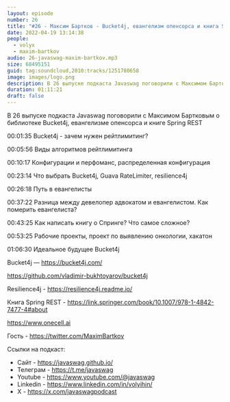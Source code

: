```yaml
---
layout: episode
number: 26
title: "#26 - Максим Бартков - Bucket4j, евангелизм опенсорса и книга Spring REST"
date: 2022-04-19 13:14:38
people:
  - volyx
  - maxim-bartkov
audio: 26-javaswag-maxim-bartkov.mp3
size: 68495151
guid: tag:soundcloud,2010:tracks/1251780658
image: images/logo.png
description: В 26 выпуске подкаста Javaswag поговорили с Максимом Бартковым о библиотеке Bucket4j, евангелизме опенсорса и книге Spring REST
duration: 01:11:21
draft: false
---
```


В 26 выпуске подкаста Javaswag поговорили с Максимом Бартковым о библиотеке Bucket4j, евангелизме опенсорса и книге Spring REST



00:01:35 Bucket4j - зачем нужен рейтлимитинг?

00:05:56 Виды алгоритмов рейтлимитинга

00:10:17 Конфигурации и перфоманс, распределенная конфигурация

00:23:14 Что выбрать Bucket4j, Guava RateLimiter, resilience4j

00:26:18 Путь в евангелисты

00:37:22 Разница между девелопер адвокатом и евангелистом. Как померить евангелиста?

00:43:25 Как написать книгу о Спринге? Что самое сложное?

00:53:25 Рабочие проекты, проект по выявлению онкологии, хакатон

01:06:30 Идеальное будущее Bucket4j



Bucket4j — https://bucket4j.com/



https://github.com/vladimir-bukhtoyarov/bucket4j



Resilience4j - https://resilience4j.readme.io/



Книга Spring REST - https://link.springer.com/book/10.1007/978-1-4842-7477-4#about



https://www.onecell.ai



Гость - https://twitter.com/MaximBartkov



Ссылки на подкаст:

* Сайт -  https://javaswag.github.io/
* Телеграм - https://t.me/javaswag
* Youtube - https://www.youtube.com/@javaswag
* Linkedin - https://www.linkedin.com/in/volyihin/
* X - https://x.com/javaswagpodcast